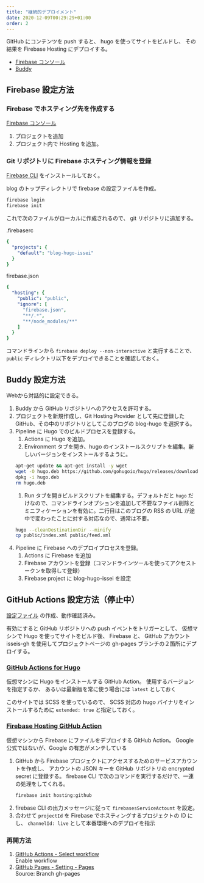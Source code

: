 ```yaml
---
title: "継続的デプロイメント"
date: 2020-12-09T00:29:29+01:00
order: 2
---
```

GitHub にコンテンツを push すると、
hugo を使ってサイトをビルドし、
その結果を Firebase Hosting にデプロイする。

- [Firebase コンソール](http://console.firebase.google.com/)
- [Buddy](https://buddy.works/)

## Firebase 設定方法

### Firebase でホスティング先を作成する

[Firebase コンソール](http://console.firebase.google.com/)

1. プロジェクトを追加
2. プロジェクト内で Hosting を追加。

### Git リポジトリに Firebase ホスティング情報を登録
[Firebase CLI](https://firebase.google.com/docs/cli) をインストールしておく。

blog のトップディレクトリで firebase の設定ファイルを作成。

```sh
firebase login
firebase init
```

これで次のファイルがローカルに作成されるので、
git リポジトリに追加する。

.firebaserc
```yml
{
  "projects": {
    "default": "blog-hugo-issei"
  }
}
```

firebase.json
```yml
{
  "hosting": {
    "public": "public",
    "ignore": [
      "firebase.json",
      "**/.*",
      "**/node_modules/**"
    ]
  }
}
```

コマンドラインから `firebase deploy --non-interactive` と実行することで、
`public` ディレクトリ以下をデプロイできることを確認しておく。

## Buddy 設定方法

Webから対話的に設定できる。

1. Buddy から GitHub リポジトリへのアクセスを許可する。
1. プロジェクトを新規作成し、Git Hosting Provider として先に登録した GitHub、その中のリポジトリとしてこのブログの blog-hugo を選択する。
1. Pipeline に Hugo でのビルドプロセスを登録する。
    1. Actions に Hugo を追加。
    1. Environment タブを開き、hugo のインストールスクリプトを編集。新しいバージョンをインストールするように。
    ```sh
    apt-get update && apt-get install -y wget
    wget -O hugo.deb https://github.com/gohugoio/hugo/releases/download/v0.82.1/hugo_0.82.1_Linux-64bit.deb
    dpkg -i hugo.deb
    rm hugo.deb
    ```
    1. Run タブを開きビルドスクリプトを編集する。デフォルトだと `hugo` だけなので、コマンドラインオプションを追加して不要なファイル削除とミニフィケーションを有効に。二行目はこのブログの RSS の URL が途中で変わったことに対する対応なので、通常は不要。
    ```sh
    hugo --cleanDestinationDir --minify
    cp public/index.xml public/feed.xml
    ```
1. Pipeline に Firebase へのデプロイプロセスを登録。
    1. Actions に Firebase を追加
    1. Firebase アカウントを登録（コマンドラインツールを使ってアクセストークンを取得して登録）
    1. Firebase project に blog-hugo-issei を設定

## GitHub Actions 設定方法（停止中）

[設定ファイル](https://github.com/isseis/blog-hugo/blob/master/.github/workflows/main.yml) の作成、動作確認済み。

有効にすると GitHub リポジトリへの push イベントをトリガーとして、
仮想マシンで Hugo を使ってサイトをビルド後、
Firebase と、
GitHub アカウント isseis-gh を使用してプロジェクトページの gh-pages ブランチの２箇所にデプロイする。

### [GitHub Actions for Hugo](https://github.com/peaceiris/actions-hugo)

仮想マシンに Hugo をインストールする GitHub Action。
使用するバージョンを指定するか、
あるいは最新版を常に使う場合には `latest` としておく

このサイトでは SCSS を使っているので、
SCSS 対応の hugo バイナリをインストールするために `extended: true` と指定しておく。

### [Firebase Hosting GitHub Action](https://github.com/FirebaseExtended/action-hosting-deploy)

仮想マシンから Firebase にファイルをデプロイする GitHub Action。
Google 公式ではないが、Google の有志がメンテしている

1. GitHub から Firebase プロジェクトにアクセスするためのサービスアカウントを作成し、
  アカウントの JSON キーを GitHub リポジトリの encrypted secret に登録する。
  firebase CLI で次のコマンドを実行するだけで、一連の処理をしてくれる。
    ```sh
    firebase init hosting:github
    ```
1. firebase CLI の出力メッセージに従って `firebasesServiceActount` を設定。
1. 合わせて `projectId` を Firebase でホスティングするプロジェクトの ID にし、
  `channelId: live` として本番環境へのデプロイを指示

### 再開方法

1. [GitHub Actions - Select workflow](https://github.com/isseis/blog-hugo/actions/workflows/main.yml)<br/>
  Enable workflow
1. [GitHub Pages - Setting - Pages](https://github.com/isseis/isseis.github.io/settings/pages)<br/>
  Source: Branch gh-pages
